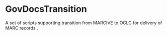 # GovDocsTransition
A set of scripts supporting transition from MARCIVE to OCLC for delivery of MARC records .
